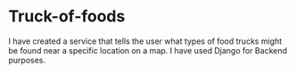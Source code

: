 # Truck-of-foods


I have created a service that tells the user what types of food trucks might be found near a specific location on a map.
I have used Django for Backend purposes.
